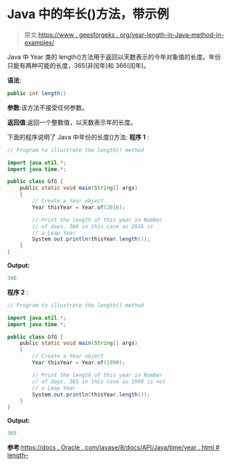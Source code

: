 # Java 中的年长()方法，带示例

> 原文:[https://www . geesforgeks . org/year-length-in-Java-method-in-examples/](https://www.geeksforgeeks.org/year-length-method-in-java-with-examples/)

Java 中 Year 类的 length()方法用于返回以天数表示的今年对象值的长度。年份只能有两种可能的长度，365(非闰年)和 366(闰年)。

**语法**:

```java
public int length()

```

**参数**:该方法不接受任何参数。

**返回值**:返回一个整数值，以天数表示年的长度。

下面的程序说明了 Java 中年份的长度()方法:
**程序 1** :

```java
// Program to illustrate the length() method

import java.util.*;
import java.time.*;

public class GfG {
    public static void main(String[] args)
    {
        // Create a Year object
        Year thisYear = Year.of(2016);

        // Print the length of this year in Number
        // of days, 366 in this case as 2016 is
        // a Leap Year
        System.out.println(thisYear.length());
    }
}
```

**Output:**

```java
366

```

**程序 2** :

```java
// Program to illustrate the length() method

import java.util.*;
import java.time.*;

public class GfG {
    public static void main(String[] args)
    {
        // Create a Year object
        Year thisYear = Year.of(1990);

        // Print the length of this year in Number
        // of days, 365 in this case as 1990 is not
        // a Leap Year
        System.out.println(thisYear.length());
    }
}
```

**Output:**

```java
365

```

**参考**:[https://docs . Oracle . com/javase/8/docs/API/Java/time/year . html # length–](https://docs.oracle.com/javase/8/docs/api/java/time/Year.html#length--)